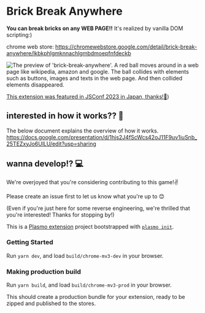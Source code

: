 # Brick Break Anywhere

**You can break bricks on any WEB PAGE!!** It's realized by vanilla DOM scripting:)

chrome web store: https://chromewebstore.google.com/detail/brick-break-anywhere/lkbkphlgmknnachlgmbdmoepfnfdeckb

![The preview of 'brick-break-anywhere'. A red ball moves around in a web page like wikipedia, amazon and google. The ball collides with elements such as buttons, images and texts in the web page. And then collided elements disappeared.](https://github.com/canalun/brick-break-anywhere/assets/61643630/622ccd89-fb17-4e3c-af04-1928a988c753)

[This extension was featured in JSConf 2023 in Japan, thanks!🎉](https://jsconf.jp/2023/talk/canalun-1/))

## interested in how it works?? 🎉
The below document explains the overview of how it works.
https://docs.google.com/presentation/d/1hjs2J4fScWcs42oJ11F9uv1iuSnb_25TEZxyJo6UlLU/edit?usp=sharing

## wanna develop!? 💻
We're overjoyed that you're considering contributing to this game!✌

Please create an issue first to let us know what you're up to 😊

(Even if you're just here for some reverse engineering, we're thrilled that you're interested! Thanks for stopping by!)

This is a [Plasmo extension](https://docs.plasmo.com/) project bootstrapped with [`plasmo init`](https://www.npmjs.com/package/plasmo).

### Getting Started
Run `yarn dev`, and load `build/chrome-mv3-dev` in your browser.

### Making production build

Run `yarn build`, and load `build/chrome-mv3-prod` in your browser.

This should create a production bundle for your extension, ready to be zipped and published to the stores.
